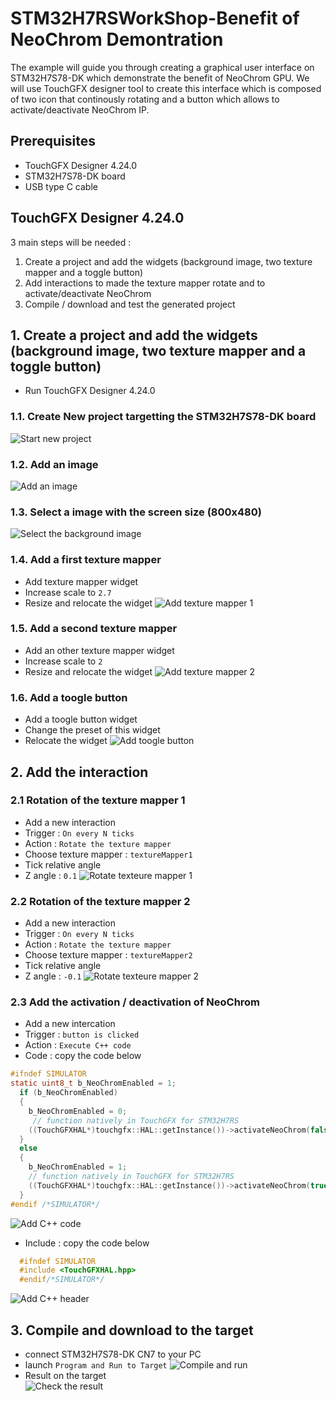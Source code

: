 # STM32H7RSWorkShop-Benefit of NeoChrom Demontration

The example will guide you through creating a graphical user interface on STM32H7S78-DK which demonstrate the benefit of 
NeoChrom GPU. We will use TouchGFX designer tool to create this interface which is composed of  two icon that continously 
rotating and a button which allows to activate/deactivate NeoChrom IP.

## Prerequisites

- TouchGFX Designer 4.24.0 
- STM32H7S78-DK board
- USB type C cable

## TouchGFX Designer 4.24.0
 3 main steps will be needed :
1. Create a project and add the widgets (background image, two texture mapper and a toggle button) 
2. Add interactions to made the texture mapper rotate and to activate/deactivate NeoChrom 
3. Compile / download and test the generated project  

## 1. Create a project and add the widgets (background image, two texture mapper and a toggle button) 

 - Run TouchGFX Designer 4.24.0

### 1.1. Create New project targetting the STM32H7S78-DK board
  ![Start new project](./img/Create_new_DK_project.gif)
### 1.2. Add an image 
  ![Add an image](./img/add_image.gif)
### 1.3. Select a image with the screen size (800x480)
  ![Select the background image](./img/select_background.gif)
### 1.4. Add a first texture mapper
  - Add texture mapper widget
  - Increase scale to `2.7`
  - Resize and relocate the widget 
  ![Add texture mapper 1](./img/add_texture_mapper.gif)
### 1.5. Add a second texture mapper
  - Add an other texture mapper widget
  - Increase scale to `2`
  - Resize and relocate the widget 
  ![Add texture mapper 2](./img/add_texture_mapper2.gif)
### 1.6. Add a toogle button 
  - Add a toogle button widget
  - Change the preset of this widget
  - Relocate the widget 
  ![Add toogle button](./img/add_toggle_button.gif)

## 2. Add the interaction
### 2.1 Rotation of the texture mapper 1
  - Add a new interaction 
  - Trigger : `On every N ticks`
  - Action : `Rotate the texture mapper`
  - Choose texture mapper : `textureMapper1`
  - Tick relative angle
  - Z angle :  `0.1`
  ![Rotate texteure mapper 1](./img/rotate_texture_mapper1.gif)

### 2.2 Rotation of the texture mapper 2
  - Add a new interaction 
  - Trigger : `On every N ticks`
  - Action : `Rotate the texture mapper`
  - Choose texture mapper : `textureMapper2`
  - Tick relative angle
  - Z angle :  `-0.1`
  ![Rotate texteure mapper 2](./img/rotate_texture_mapper2.gif)

### 2.3 Add the activation / deactivation of NeoChrom
  - Add a new intercation 
  - Trigger : `button is clicked`
  - Action : `Execute C++ code`
  - Code : copy the code below
  ```c
  #ifndef SIMULATOR
  static uint8_t b_NeoChromEnabled = 1;
    if (b_NeoChromEnabled)
    {
      b_NeoChromEnabled = 0;
       // function natively in TouchGFX for STM32H7RS
      ((TouchGFXHAL*)touchgfx::HAL::getInstance())->activateNeoChrom(false); 
    }
    else
    {
      b_NeoChromEnabled = 1;
      // function natively in TouchGFX for STM32H7RS
      ((TouchGFXHAL*)touchgfx::HAL::getInstance())->activateNeoChrom(true); 
    }
  #endif /*SIMULATOR*/
  ```
  ![Add C++ code](./img/add_code.gif)

  - Include : copy the code below
  ```c
    #ifndef SIMULATOR
    #include <TouchGFXHAL.hpp>
    #endif/*SIMULATOR*/
  ``` 
  ![Add C++ header](./img/add_include.gif)

## 3. Compile and download to the target
  - connect STM32H7S78-DK CN7 to your PC
  - launch `Program and Run to Target`
    ![Compile and run](./img/compile_and_download.gif)
  - Result on the target    
    ![Check the result](./img/demo_result.gif)

